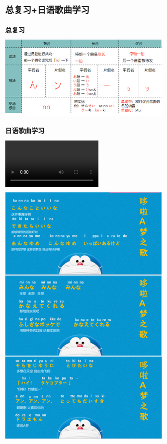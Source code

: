 # 总复习+日语歌曲学习

## 总复习

![avatar](../images/pronounce.png)

## 日语歌曲学习

<vue-plyr>
  <video id="player" playsinline controls loop >
    <source src="../audio/1-6-かいわ.mp4" type="video/mp4" />
  </video>
 </vue-plyr>

![avatar](../images/song-1.png)
![avatar](../images/song-2.png)
![avatar](../images/song-3.png)
